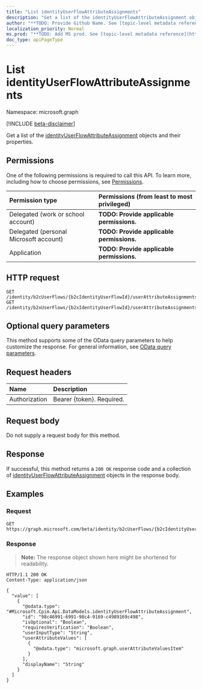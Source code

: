 ```yaml
---
title: "List identityUserFlowAttributeAssignments"
description: "Get a list of the identityUserFlowAttributeAssignment objects and their properties."
author: "**TODO: Provide Github Name. See [topic-level metadata reference](https://msgo.azurewebsites.net/add/document/guidelines/metadata.html#topic-level-metadata)**"
localization_priority: Normal
ms.prod: "**TODO: Add MS prod. See [topic-level metadata reference](https://msgo.azurewebsites.net/add/document/guidelines/metadata.html#topic-level-metadata)**"
doc_type: apiPageType
---
```


# List identityUserFlowAttributeAssignments
Namespace: microsoft.graph

[!INCLUDE [beta-disclaimer](../../includes/beta-disclaimer.md)]

Get a list of the [identityUserFlowAttributeAssignment](../resources/identityuserflowattributeassignment.md) objects and their properties.

## Permissions
One of the following permissions is required to call this API. To learn more, including how to choose permissions, see [Permissions](/graph/permissions-reference).

|Permission type|Permissions (from least to most privileged)|
|:---|:---|
|Delegated (work or school account)|**TODO: Provide applicable permissions.**|
|Delegated (personal Microsoft account)|**TODO: Provide applicable permissions.**|
|Application|**TODO: Provide applicable permissions.**|

## HTTP request

<!-- {
  "blockType": "ignored"
}
-->
``` http
GET /identity/b2cUserFlows/{b2cIdentityUserFlowId}/userAttributeAssignments
GET /identity/b2xUserFlows/{b2xIdentityUserFlowId}/userAttributeAssignments
```

## Optional query parameters
This method supports some of the OData query parameters to help customize the response. For general information, see [OData query parameters](/graph/query-parameters).

## Request headers
|Name|Description|
|:---|:---|
|Authorization|Bearer {token}. Required.|

## Request body
Do not supply a request body for this method.

## Response

If successful, this method returns a `200 OK` response code and a collection of [identityUserFlowAttributeAssignment](../resources/identityuserflowattributeassignment.md) objects in the response body.

## Examples

### Request
<!-- {
  "blockType": "request",
  "name": "list_identityuserflowattributeassignment"
}
-->
``` http
GET https://graph.microsoft.com/beta/identity/b2cUserFlows/{b2cIdentityUserFlowId}/userAttributeAssignments
```


### Response
>**Note:** The response object shown here might be shortened for readability.
<!-- {
  "blockType": "response",
  "truncated": true,
  "@odata.type": "Collection(Microsoft.Cpim.Api.DataModels.identityUserFlowAttributeAssignment)"
}
-->
``` http
HTTP/1.1 200 OK
Content-Type: application/json

{
  "value": [
    {
      "@odata.type": "#Microsoft.Cpim.Api.DataModels.identityUserFlowAttributeAssignment",
      "id": "98c46991-6991-98c4-9169-c4989169c498",
      "isOptional": "Boolean",
      "requiresVerification": "Boolean",
      "userInputType": "String",
      "userAttributeValues": [
        {
          "@odata.type": "microsoft.graph.userAttributeValuesItem"
        }
      ],
      "displayName": "String"
    }
  ]
}
```

